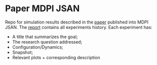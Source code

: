 # Paper MDPI JSAN
Repo for simulation results described in the [paper](https://github.com/metaphori/paper-2020-mdpi-jsan-si-autonomy) published into MDPI JSAN.
The [report](REPORT.md) contains all experiments history. Each experiment has:
- A title that summarizes the goal;
- The research question addressed;
- Configuration/Dynamics;
- Snapshot;
- Relevant plots + corresponding description